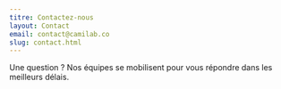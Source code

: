 ```yaml
---
titre: Contactez-nous
layout: Contact
email: contact@camilab.co
slug: contact.html
---
```


Une question ? Nos équipes se mobilisent pour vous répondre dans les meilleurs délais.
